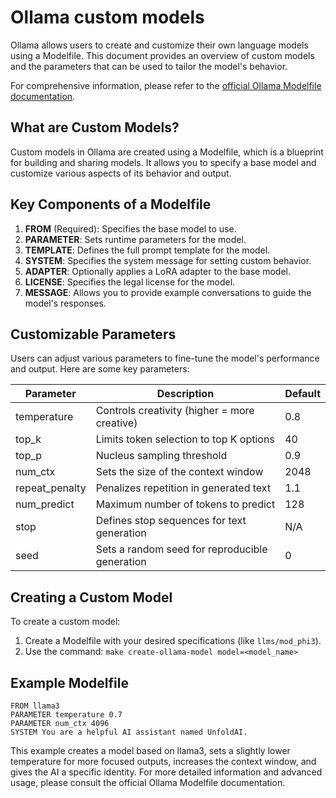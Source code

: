 # Ollama custom models

Ollama allows users to create and customize their own language models using a Modelfile. This document provides an overview of custom models and the parameters that can be used to tailor the model's behavior.

For comprehensive information, please refer to the [official Ollama Modelfile documentation](https://github.com/ollama/ollama/blob/main/docs/modelfile.md).

## What are Custom Models?

Custom models in Ollama are created using a Modelfile, which is a blueprint for building and sharing models. It allows you to specify a base model and customize various aspects of its behavior and output.

## Key Components of a Modelfile

1. **FROM** (Required): Specifies the base model to use.
2. **PARAMETER**: Sets runtime parameters for the model.
3. **TEMPLATE**: Defines the full prompt template for the model.
4. **SYSTEM**: Specifies the system message for setting custom behavior.
5. **ADAPTER**: Optionally applies a LoRA adapter to the base model.
6. **LICENSE**: Specifies the legal license for the model.
7. **MESSAGE**: Allows you to provide example conversations to guide the model's responses.

## Customizable Parameters

Users can adjust various parameters to fine-tune the model's performance and output. Here are some key parameters:

| Parameter      | Description                                                | Default |
|----------------|------------------------------------------------------------|---------|
| temperature    | Controls creativity (higher = more creative)               | 0.8     |
| top_k          | Limits token selection to top K options                    | 40      |
| top_p          | Nucleus sampling threshold                                 | 0.9     |
| num_ctx        | Sets the size of the context window                        | 2048    |
| repeat_penalty | Penalizes repetition in generated text                     | 1.1     |
| num_predict    | Maximum number of tokens to predict                        | 128     |
| stop           | Defines stop sequences for text generation                 | N/A     |
| seed           | Sets a random seed for reproducible generation             | 0       |

## Creating a Custom Model

To create a custom model:

1. Create a Modelfile with your desired specifications (like `llms/mod_phi3`).
2. Use the command: `make create-ollama-model model=<model_name>`

## Example Modelfile

```modelfile
FROM llama3
PARAMETER temperature 0.7
PARAMETER num_ctx 4096
SYSTEM You are a helpful AI assistant named UnfoldAI.
```

This example creates a model based on llama3, sets a slightly lower temperature for more focused outputs, increases the context window, and gives the AI a specific identity.
For more detailed information and advanced usage, please consult the official Ollama Modelfile documentation.
